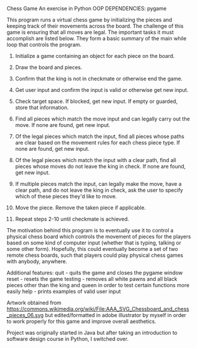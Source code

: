 Chess Game
An exercise in Python OOP
DEPENDENCIES: pygame

This program runs a virtual chess game by initializing the pieces and keeping track of their
movements across the board. The challenge of this game is ensuring that all moves are legal.
The important tasks it must accomplish are listed below. They form a basic summary of the main
while loop that controls the program.

1. Initialize a game containing an object for each piece on the board.

2. Draw the board and pieces.

3. Confirm that the king is not in checkmate or otherwise end the game.

4. Get user input and confirm the input is valid or otherwise get new input.

5. Check target space. If blocked, get new input. If empty or guarded, store that information.

6. Find all pieces which match the move input and can legally carry out the move. If none are found, get new input.

7. Of the legal pieces which match the input, find all pieces whose paths are clear based on the movement rules for each chess piece type. If none are found, get new input.

8. Of the legal pieces which match the input with a clear path, find all pieces whose moves do not leave the king in check. If none are found, get new input.

9. If multiple pieces match the input, can legally make the move, have a clear path, and do not leave the king in check, ask the user to specify which of these pieces they'd like to move.

10. Move the piece. Remove the taken piece if applicable.

11. Repeat steps 2-10 until checkmate is achieved.

The motivation behind this program is to eventually use it to control a physical chess board which controls the movement of pieces
for the players based on some kind of computer input (whether that is typing, talking or some other form). Hopefully, this could
eventually become a set of two remote chess boards, such that players could play physical chess games with anybody, anywhere.

Additional features:
quit - quits the game and closes the pygame window
reset - resets the game
testing - removes all white pawns and all black pieces other than the king and queen in order to test certain functions more easily
help - prints examples of valid user input

Artwork obtained from https://commons.wikimedia.org/wiki/File:AAA_SVG_Chessboard_and_chess_pieces_06.svg but edited/formatted
in adobe illustrator by myself in order to work properly for this game and improve overall aesthetics.

Project was originally started in Java but after taking an introduction to software design course in Python, I switched over.
